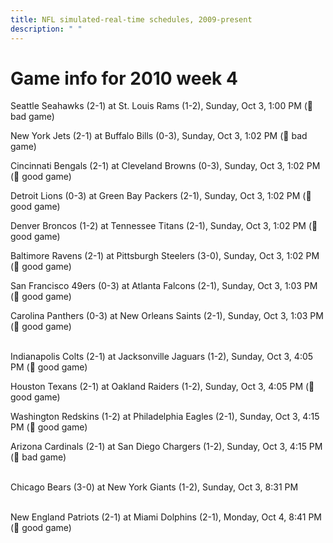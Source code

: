 ```yaml
---
title: NFL simulated-real-time schedules, 2009-present
description: " "
---
```


# Game info for 2010 week 4

Seattle Seahawks (2-1) at St. Louis Rams (1-2), Sunday, Oct 3, 1:00 PM (:red_circle: bad game)

New York Jets (2-1) at Buffalo Bills (0-3), Sunday, Oct 3, 1:02 PM (:red_circle: bad game)

Cincinnati Bengals (2-1) at Cleveland Browns (0-3), Sunday, Oct 3, 1:02 PM (:football: good game)

Detroit Lions (0-3) at Green Bay Packers (2-1), Sunday, Oct 3, 1:02 PM (:football: good game)

Denver Broncos (1-2) at Tennessee Titans (2-1), Sunday, Oct 3, 1:02 PM (:football: good game)

Baltimore Ravens (2-1) at Pittsburgh Steelers (3-0), Sunday, Oct 3, 1:02 PM (:football: good game)

San Francisco 49ers (0-3) at Atlanta Falcons (2-1), Sunday, Oct 3, 1:03 PM (:football: good game)

Carolina Panthers (0-3) at New Orleans Saints (2-1), Sunday, Oct 3, 1:03 PM (:football: good game)

<br/>Indianapolis Colts (2-1) at Jacksonville Jaguars (1-2), Sunday, Oct 3, 4:05 PM (:football: good game)

Houston Texans (2-1) at Oakland Raiders (1-2), Sunday, Oct 3, 4:05 PM (:football: good game)

Washington Redskins (1-2) at Philadelphia Eagles (2-1), Sunday, Oct 3, 4:15 PM (:football: good game)

Arizona Cardinals (2-1) at San Diego Chargers (1-2), Sunday, Oct 3, 4:15 PM (:red_circle: bad game)

<br/>Chicago Bears (3-0) at New York Giants (1-2), Sunday, Oct 3, 8:31 PM

<br/>New England Patriots (2-1) at Miami Dolphins (2-1), Monday, Oct 4, 8:41 PM (:football: good game)


